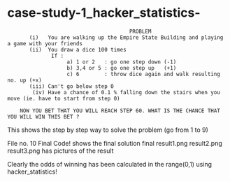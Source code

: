 # case-study-1_hacker_statistics-

                                           PROBLEM
           (i)   You are walking up the Empire State Building and playing a game with your friends
           (ii)  You draw a dice 100 times
                  If :
                       a) 1 or 2   : go one step down (-1)
                       b) 3,4 or 5 : go one step up   (+1)
                       c) 6        : throw dice again and walk resulting no. up (+x)
           (iii) Can't go below step 0
            (iv) Have a chance of 0.1 % falling down the stairs when you move (ie. have to start from step 0)

        NOW YOU BET THAT YOU WILL REACH STEP 60. WHAT IS THE CHANCE THAT YOU WILL WIN THIS BET ?

This shows the step by step way to solve the problem (go from 1 to 9)

File no. 10 Final Code! shows the final solution
final result1.png 
      result2.png
      result3.png    has pictures of the result
    
Clearly the odds of winning has been calculated in the range(0,1) using hacker_statistics!
